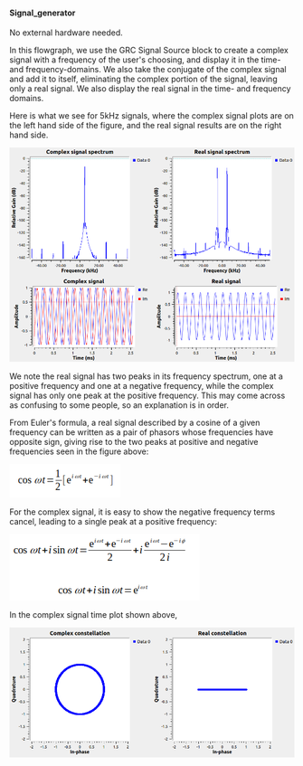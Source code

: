 
#### Signal_generator

No external hardware needed.

In this flowgraph, we use the GRC Signal Source block to create a complex signal with a frequency of the user's choosing, and display it in the time- and frequency-domains.  We also take the conjugate of the complex signal and add it to itself, eliminating the complex portion of the signal, leaving only a real signal.  We also display the real signal in the time- and frequency domains.  

Here is what we see for 5kHz signals, where the complex signal plots are on the left hand side of the figure, and the real signal results are on the right hand side. 

![Model](https://github.com/michaelalex94536/GRCProjects/blob/main/Images/Complex_Real_plots.png)

We note the real signal has two peaks in its frequency spectrum, one at a positive frequency and one at a negative frequency, while the complex signal has only one peak at the positive frequency.  This may come across as confusing to some people, so an explanation is in order. 

From Euler's formula, a real signal described by a cosine of a given frequency can be written as a pair of phasors whose frequencies have opposite sign, giving rise to the two peaks at positive and negative frequencies seen in the figure above:

![image](https://github.com/michaelalex94536/GRCProjects/blob/main/Images/real_signal_eqn.png)

For the complex signal, it is easy to show the negative frequency terms cancel, leading to a single peak at a positive frequency: 

![image](https://github.com/michaelalex94536/GRCProjects/blob/main/Images/complex_signal_eqn.png)  

In the complex signal time plot shown above, 


![image](https://github.com/michaelalex94536/GRCProjects/blob/main/Images/real_complex_constellations.png) 

